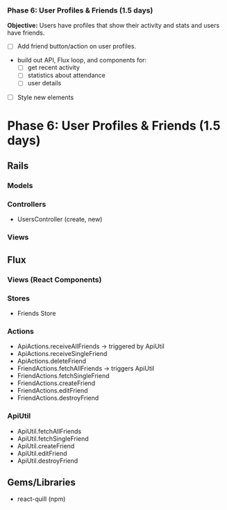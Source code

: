 ### Phase 6: User Profiles & Friends (1.5 days)

**Objective:** Users have profiles that show their activity and stats and users have friends.

- [ ] Add friend button/action on user profiles.
- build out API, Flux loop, and components for:
  - [ ] get recent activity
  - [ ] statistics about attendance
  - [ ] user details
- [ ] Style new elements


# Phase 6: User Profiles & Friends (1.5 days)

## Rails
### Models

### Controllers
* UsersController (create, new)

### Views

## Flux
### Views (React Components)

### Stores
* Friends Store

### Actions
* ApiActions.receiveAllFriends -> triggered by ApiUtil
* ApiActions.receiveSingleFriend
* ApiActions.deleteFriend
* FriendActions.fetchAllFriends -> triggers ApiUtil
* FriendActions.fetchSingleFriend
* FriendActions.createFriend
* FriendActions.editFriend
* FriendActions.destroyFriend

### ApiUtil
* ApiUtil.fetchAllFriends
* ApiUtil.fetchSingleFriend
* ApiUtil.createFriend
* ApiUtil.editFriend
* ApiUtil.destroyFriend

## Gems/Libraries
* react-quill (npm)
